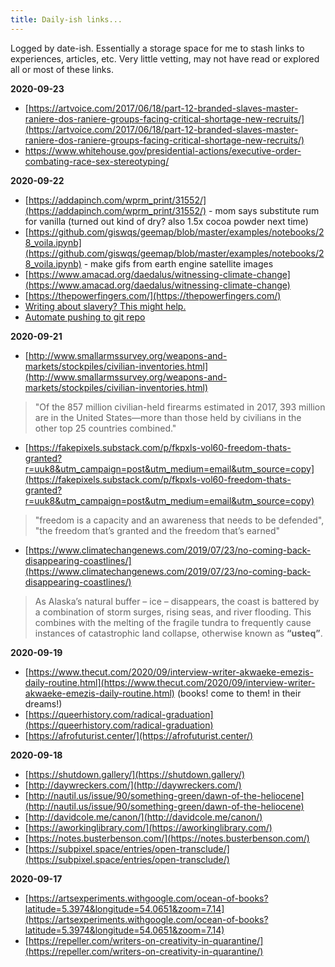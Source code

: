 ```yaml
---
title: Daily-ish links...
---
```


Logged by date-ish. Essentially a storage space for me to stash links to experiences, articles, etc. Very little vetting, may not have read or explored all or most of these links. 

**2020-09-23**
+ [https://artvoice.com/2017/06/18/part-12-branded-slaves-master-raniere-dos-raniere-groups-facing-critical-shortage-new-recruits/](https://artvoice.com/2017/06/18/part-12-branded-slaves-master-raniere-dos-raniere-groups-facing-critical-shortage-new-recruits/)
+ [https://www.whitehouse.gov/presidential-actions/executive-order-combating-race-sex-stereotyping/
](https://www.whitehouse.gov/presidential-actions/executive-order-combating-race-sex-stereotyping/)

**2020-09-22**
+ [https://addapinch.com/wprm_print/31552/](https://addapinch.com/wprm_print/31552/) - mom says substitute rum for vanilla (turned out kind of dry? also 1.5x cocoa powder next time)
+ [https://github.com/giswqs/geemap/blob/master/examples/notebooks/28_voila.ipynb](https://github.com/giswqs/geemap/blob/master/examples/notebooks/28_voila.ipynb) - make gifs from earth engine satellite images
+ [https://www.amacad.org/daedalus/witnessing-climate-change](https://www.amacad.org/daedalus/witnessing-climate-change)
+ [https://thepowerfingers.com/](https://thepowerfingers.com/)
+ [Writing about slavery? This might help.](https://docs.google.com/document/d/1A4TEdDgYslX-hlKezLodMIM71My3KTN0zxRv0IQTOQs/mobilebasic) 
+ [Automate pushing to git repo](https://medium.com/@ospiegel51191/how-i-used-cron-to-automatically-simulate-git-activity-13651fd0ca12)

**2020-09-21**
+ [http://www.smallarmssurvey.org/weapons-and-markets/stockpiles/civilian-inventories.html](http://www.smallarmssurvey.org/weapons-and-markets/stockpiles/civilian-inventories.html)
> "Of the 857 million civilian-held firearms estimated in 2017, 393 million are in the United States—more than those held by civilians in the other top 25 countries combined."  
+ [https://fakepixels.substack.com/p/fkpxls-vol60-freedom-thats-granted?r=uuk8&utm_campaign=post&utm_medium=email&utm_source=copy](https://fakepixels.substack.com/p/fkpxls-vol60-freedom-thats-granted?r=uuk8&utm_campaign=post&utm_medium=email&utm_source=copy)
> "freedom is a capacity and an awareness that needs to be defended", "the freedom that’s granted and the freedom that’s earned"
+ [https://www.climatechangenews.com/2019/07/23/no-coming-back-disappearing-coastlines/](https://www.climatechangenews.com/2019/07/23/no-coming-back-disappearing-coastlines/)
> As Alaska’s natural buffer – ice – disappears, the coast is battered by a combination of storm surges, rising seas, and river flooding. This combines with the melting of the fragile tundra to frequently cause instances of catastrophic land collapse, otherwise known as **“usteq”**.

**2020-09-19**
+ [https://www.thecut.com/2020/09/interview-writer-akwaeke-emezis-daily-routine.html](https://www.thecut.com/2020/09/interview-writer-akwaeke-emezis-daily-routine.html) (books! come to them! in their dreams!)
+ [https://queerhistory.com/radical-graduation](https://queerhistory.com/radical-graduation)
+ [https://afrofuturist.center/](https://afrofuturist.center/)

**2020-09-18**
+ [https://shutdown.gallery/](https://shutdown.gallery/)
+ [http://daywreckers.com/](http://daywreckers.com/)
+ [http://nautil.us/issue/90/something-green/dawn-of-the-heliocene](http://nautil.us/issue/90/something-green/dawn-of-the-heliocene)
+ [http://davidcole.me/canon/](http://davidcole.me/canon/)
+ [https://aworkinglibrary.com/](https://aworkinglibrary.com/)
+ [https://notes.busterbenson.com/](https://notes.busterbenson.com/)
+ [https://subpixel.space/entries/open-transclude/](https://subpixel.space/entries/open-transclude/)

**2020-09-17**
+ [https://artsexperiments.withgoogle.com/ocean-of-books?latitude=5.3974&longitude=54.0651&zoom=7.14](https://artsexperiments.withgoogle.com/ocean-of-books?latitude=5.3974&longitude=54.0651&zoom=7.14)
+ [https://repeller.com/writers-on-creativity-in-quarantine/](https://repeller.com/writers-on-creativity-in-quarantine/)